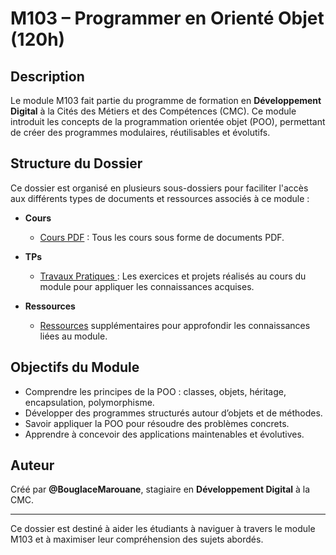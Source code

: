 # M103 – Programmer en Orienté Objet (120h) 

## Description
Le module M103 fait partie du programme de formation en **Développement Digital** à la Cités des Métiers et des Compétences (CMC). Ce module introduit les concepts de la programmation orientée objet (POO), permettant de créer des programmes modulaires, réutilisables et évolutifs.

## Structure du Dossier
Ce dossier est organisé en plusieurs sous-dossiers pour faciliter l'accès aux différents types de documents et ressources associés à ce module :  

- **Cours**  
  - [Cours PDF](https://github.com/BouglaceMarouane/DD-CMC/tree/main/M103%20%E2%80%93%20Programmer%20en%20Orient%C3%A9%20Objet/0x01%20Cours) : Tous les cours sous forme de documents PDF.

- **TPs**  
  - [Travaux Pratiques ](https://github.com/BouglaceMarouane/DD-CMC/tree/main/M103%20%E2%80%93%20Programmer%20en%20Orient%C3%A9%20Objet/0x02%20Tps) : Les exercices et projets réalisés au cours du module pour appliquer les connaissances acquises.  

- **Ressources**  
  - [Ressources](https://github.com/BouglaceMarouane/DD-CMC/tree/main/M103%20%E2%80%93%20Programmer%20en%20Orient%C3%A9%20Objet/0x03%20Ressources) supplémentaires pour approfondir les connaissances liées au module.  

## Objectifs du Module
- Comprendre les principes de la POO : classes, objets, héritage, encapsulation, polymorphisme. 
- Développer des programmes structurés autour d’objets et de méthodes. 
- Savoir appliquer la POO pour résoudre des problèmes concrets. 
- Apprendre à concevoir des applications maintenables et évolutives. 

## Auteur
Créé par **@BouglaceMarouane**, stagiaire en **Développement Digital** à la CMC.

---

Ce dossier est destiné à aider les étudiants à naviguer à travers le module M103 et à maximiser leur compréhension des sujets abordés.
